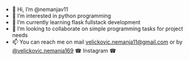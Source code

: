 - 👋 Hi, I’m @nemanjav11
- 👀 I’m interested in python programming 
- 🌱 I’m currently learning flask fullstack development
- 💞️ I’m looking to collaborate on simple programming tasks for project needs 
- 📫 You can reach me on mail velickovic.nemanja11@gmail.com or by  [@velickovic.nemanja169](https://instagram.com/velickovic.nemanja169) ☎ Instagram ☎
<!---
nemanjav11/nemanjav11 is a ✨ special ✨ repository because its `README.md` (this file) appears on your GitHub profile.
You can click the Preview link to take a look at your changes.
--->
